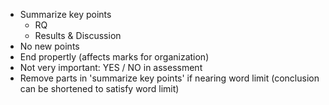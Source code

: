- Summarize key points
    - RQ
    - Results & Discussion
- No new points
- End propertly (affects marks for organization)
- Not very important: YES / NO in assessment
- Remove parts in 'summarize key points' if nearing word limit (conclusion can be shortened to satisfy word limit)